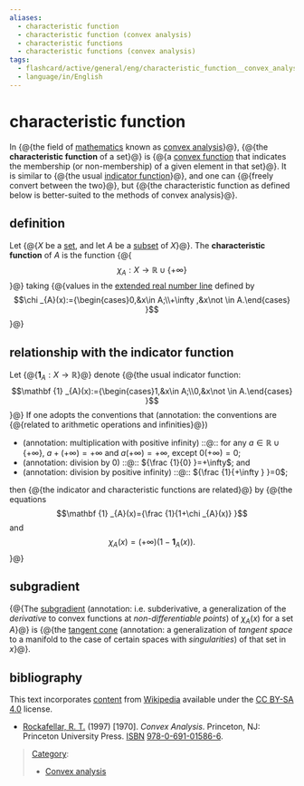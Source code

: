 ```yaml
---
aliases:
  - characteristic function
  - characteristic function (convex analysis)
  - characteristic functions
  - characteristic functions (convex analysis)
tags:
  - flashcard/active/general/eng/characteristic_function__convex_analysis_
  - language/in/English
---
```


# characteristic function

<!-- | ![](../../archives/Wikimedia%20Commons/Text%20document%20with%20red%20question%20mark.svg) | This article includes a [list of references](https://en.wikipedia.org/wiki/Wikipedia:Citing%20sources), [related reading](https://en.wikipedia.org/wiki/Wikipedia:Further%20reading), or [external links](https://en.wikipedia.org/wiki/Wikipedia:External%20links), __but its sources remain unclear because it lacks [inline citations](https://en.wikipedia.org/wiki/Wikipedia:Citing%20sources#Inline%20citations)__. Please help [improve](https://en.wikipedia.org/wiki/Wikipedia:WikiProject%20Reliability) this article by [introducing](https://en.wikipedia.org/wiki/Wikipedia:When%20to%20cite) more precise citations. _\(October 2011\)__ \([Learn how and when to remove this message](https://en.wikipedia.org/wiki/Help:Maintenance%20template%20removal)\)_ | -->

In {@{the field of [mathematics](mathematics.md) known as [convex analysis](convex%20analysis.md)}@}, {@{the __characteristic function__ of a set}@} is {@{a [convex function](convex%20function.md) that indicates the membership \(or non-membership\) of a given element in that set}@}. It is similar to {@{the usual [indicator function](indicator%20function.md)}@}, and one can {@{freely convert between the two}@}, but {@{the characteristic function as defined below is better-suited to the methods of convex analysis}@}. <!--SR:!2026-01-08,286,330!2027-10-05,766,330!2026-11-16,512,310!2025-11-22,249,330!2026-01-03,282,330!2027-08-31,728,330-->

## definition

Let {@{$X$ be a [set](set%20(mathematics).md), and let $A$ be a [subset](subset.md) of $X$}@}. The __characteristic function__ of $A$ is the function {@{$$\chi _{A}:X\to \mathbb {R} \cup \{+\infty \}$$}@} taking {@{values in the [extended real number line](extended%20real%20number%20line.md) defined by $$\chi _{A}(x):={\begin{cases}0,&x\in A;\\+\infty ,&x\not \in A.\end{cases} }$$}@} <!--SR:!2025-12-08,262,330!2025-12-18,270,330!2025-11-20,248,330-->

## relationship with the indicator function

Let {@{$\mathbf {1} _{A}:X\to \mathbb {R}$}@} denote {@{the usual indicator function: $$\mathbf {1} _{A}(x):={\begin{cases}1,&x\in A;\\0,&x\not \in A.\end{cases} }$$}@} If one adopts the conventions that (annotation: the conventions are {@{related to arithmetic operations and infinities}@}) <!--SR:!2026-01-04,283,330!2025-12-12,265,330!2025-11-28,255,330-->

- (annotation: multiplication with positive infinity) ::@:: for any $a\in \mathbb {R} \cup \{+\infty \}$, $a+(+\infty )=+\infty$ and $a(+\infty )=+\infty$, except $0(+\infty )=0$; <!--SR:!2025-12-11,264,330!2026-01-14,291,330-->
- (annotation: division by 0) ::@:: ${\frac {1}{0} }=+\infty$; and <!--SR:!2025-11-13,241,330!2025-12-07,261,330-->
- (annotation: division by positive infinity) ::@:: ${\frac {1}{+\infty } }=0$; <!--SR:!2027-09-25,749,330!2025-12-25,276,330-->

then {@{the indicator and characteristic functions are related}@} by {@{the equations $$\mathbf {1} _{A}(x)={\frac {1}{1+\chi _{A}(x)} }$$ and $$\chi _{A}(x)=(+\infty )\left(1-\mathbf {1} _{A}(x)\right).$$}@} <!--SR:!2026-01-17,294,330!2028-02-24,864,330-->

## subgradient

{@{The [subgradient](subderivative.md) (annotation: i.e. subderivative, a generalization of the _derivative_ to convex functions at _non-differentiable points_) of $\chi _{A}(x)$ for a set $A$}@} is {@{the [tangent cone](tangent%20cone.md) (annotation: a generalization of _tangent space_ to a manifold to the case of certain spaces with _singularities_) of that set in $x$}@}. <!--SR:!2027-03-24,555,270!2026-09-08,372,250-->

## bibliography

This text incorporates [content](https://en.wikipedia.org/wiki/characteristic_function_(convex_analysis)) from [Wikipedia](Wikipedia.md) available under the [CC BY-SA 4.0](https://creativecommons.org/licenses/by-sa/4.0/) license.

- <a id="CITEREFRockafellar1997"></a> [Rockafellar, R. T.](R.%20Tyrrell%20Rockafellar.md) \(1997\) \[1970\]. _Convex Analysis_. Princeton, NJ: Princeton University Press. [ISBN](ISBN.md) [978-0-691-01586-6](https://en.wikipedia.org/wiki/Special:BookSources/978-0-691-01586-6).

> [Category](https://en.wikipedia.org/wiki/Help:Category):
>
> - [Convex analysis](https://en.wikipedia.org/wiki/Category:Convex%20analysis)
